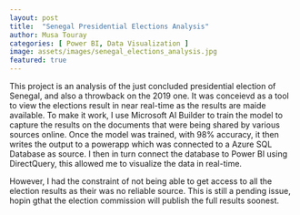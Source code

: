 ```yaml
---
layout: post
title:  "Senegal Presidential Elections Analysis"
author: Musa Touray
categories: [ Power BI, Data Visualization ]
image: assets/images/senegal_elections_analysis.jpg
featured: true
---
```

This project is an analysis of the just concluded presidential election of Senegal, and also a throwback on the 2019 one. It was conceievd as a tool to view the elections result in near real-time as the results are maide available. To make it work, I use Microsoft AI Builder to train the model to capture the results on the documents that were being shared by various sources online. Once the model was trained, with 98% accuracy, it then writes the output to a powerapp which was connected to a Azure SQL Database as source. I then in turn connect the database to Power BI using DirectQuery, this allowed me to visualize the data in real-time.

However, I had the constraint of not being able to get access to all the election results as their was no reliable source. This is still a pending issue, hopin gthat the election commission will publish the full results soonest.